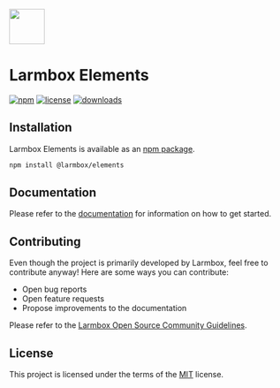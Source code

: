 <p align="">
  <img src="https://larmbox.github.io/elements/elements-logo.svg" width="64"  />
  <h1 align="">Larmbox Elements</h1>
</p>

[![npm](https://img.shields.io/npm/v/@larmbox/elements.svg)](https://www.npmjs.com/package/@larmbox/elements)
[![license](https://img.shields.io/npm/l/@larmbox/elements.svg)](https://github.com/larmbox/elements/blob/HEAD/LICENSE)
[![downloads](https://img.shields.io/npm/dt/@larmbox/elements)](https://www.npmjs.com/package/@larmbox/elements)

## Installation

Larmbox Elements is available as an [npm package](https://www.npmjs.com/package/@larmbox/elements).

```bash
npm install @larmbox/elements
```

## Documentation

Please refer to the [documentation](https://larmbox.github.io/elements) for information on how to get started.

## Contributing

Even though the project is primarily developed by Larmbox, feel free to contribute anyway! Here are some ways you can contribute:

- Open bug reports
- Open feature requests
- Propose improvements to the documentation

Please refer to the [Larmbox Open Source Community Guidelines](https://github.com/larmbox/elements/blob/HEAD/CODE_OF_CONDUCT.md).

## License

This project is licensed under the terms of the [MIT](https://opensource.org/licenses/MIT) license.
